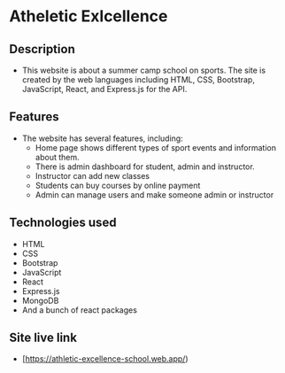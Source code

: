 
# Atheletic Exlcellence

## Description
   * This website is about a summer camp school on sports. The site is created by the web languages including HTML, CSS, Bootstrap, JavaScript, React, and Express.js for the API.

## Features
   * The website has several features, including:
     * Home page shows different types of sport events and information about them.
     * There is admin dashboard for student, admin and instructor.
     * Instructor can add new classes
     * Students can buy courses by online payment
     * Admin can manage users and make someone admin or instructor
     

## Technologies used
   * HTML
   * CSS
   * Bootstrap
   * JavaScript
   * React
   * Express.js
   * MongoDB
   * And a bunch of react packages

## Site live link
   * [https://athletic-excellence-school.web.app/)